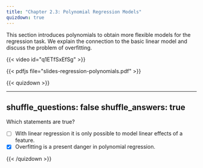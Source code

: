 ```yaml
---
title: "Chapter 2.3: Polynomial Regression Models"
quizdown: true
---
```

This section introduces polynomials to obtain more flexible models for the regression task. We explain the connection to the basic linear model and discuss the problem of overfitting.

<!--more-->
{{< video id="q1ETfSxEfSg" >}}

{{< pdfjs file="slides-regression-polynomials.pdf" >}}

{{< quizdown >}}

---
shuffle_questions: false
shuffle_answers: true
---

Which statements are true? 

- [ ] With linear regression it is only possible to model linear effects of a feature.
- [x] Overfitting is a present danger in polynomial regression.

{{< /quizdown >}}


